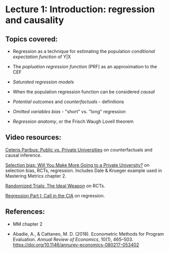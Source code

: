 # Lecture 1: Introduction: regression and causality

## Topics covered:

* Regression as a technique for estimating the population *conditional expectation function* of Y|X

* The *popluation regression function* (PRF) as an approximation to the CEF

* *Saturated regression models* 

* When the population regression function can be considered *causal*

* *Potential outcomes* and *counterfactuals* - definitions

* *Omitted variables bias* - "short" vs. "long" regression

* *Regression anatomy*, or the Frisch Waugh Lovell theorem

## Video resources:

[Ceteris Paribus: Public vs. Private Universities](https://www.youtube.com/watch?v=iPBV3BlV7jk) on counterfactuals and causal inference.

[Selection bias: Will You Make More Going to a Private University?](https://www.youtube.com/watch?v=6YrIDhaUQOE) on selection bias, RCTs, regression. Includes Dale & Krueger example used in Mastering Metrics chapter 2.

[Randomized Trials: The Ideal Weapon](https://www.youtube.com/watch?v=eGRd8jBdNYg&list=RDCMUCnkEhPBMZcEO0QGu51fDFDg&index=2) on RCTs.

[Regression Part I: Call in the CIA](https://www.youtube.com/watch?v=OwNxEaOF8yY) on regression.

## References:

* MM chapter 2

* Abadie, A., & Cattaneo, M. D. (2018). Econometric Methods for Program Evaluation. *Annual Review of Economics*, 10(1), 465–503. https://doi.org/10.1146/annurev-economics-080217-053402
